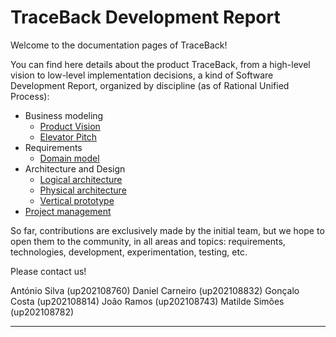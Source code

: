 # TraceBack Development Report

Welcome to the documentation pages of TraceBack!

You can find here details about the product TraceBack, from a high-level vision to low-level implementation decisions, a kind of Software Development Report, organized by discipline (as of Rational Unified Process):

* Business modeling
  * [Product Vision](https://github.com/FEUP-LEIC-ES-2022-23/2LEIC06T4/blob/develop/docs/ProductVision.md)
  * [Elevator Pitch](https://github.com/FEUP-LEIC-ES-2022-23/2LEIC06T4/blob/develop/docs/ElevatorPitch.md)
* Requirements
  * [Domain model](https://github.com/FEUP-LEIC-ES-2022-23/2LEIC06T4/blob/develop/images/DomainModel.jpg)
* Architecture and Design
  * [Logical architecture](https://github.com/FEUP-LEIC-ES-2022-23/2LEIC06T4/blob/develop/docs/ArchitectureAndDesign.md#logical-architecture)
  * [Physical architecture](https://github.com/FEUP-LEIC-ES-2022-23/2LEIC06T4/blob/develop/docs/ArchitectureAndDesign.md#physical-architecture)
  * [Vertical prototype](https://github.com/FEUP-LEIC-ES-2022-23/2LEIC06T4/blob/develop/docs/ArchitectureAndDesign.md#vertical-prototype)
* [Project management](https://github.com/FEUP-LEIC-ES-2022-23/2LEIC06T4/blob/develop/docs/ProjectManagement.md#board-history)

So far, contributions are exclusively made by the initial team, but we hope to open them to the community, in all areas and topics: requirements, technologies, development, experimentation, testing, etc.

Please contact us!

António Silva (up202108760)
Daniel Carneiro (up202108832)
Gonçalo Costa (up202108814)
João Ramos (up202108743)
Matilde Simões (up202108782)

---
